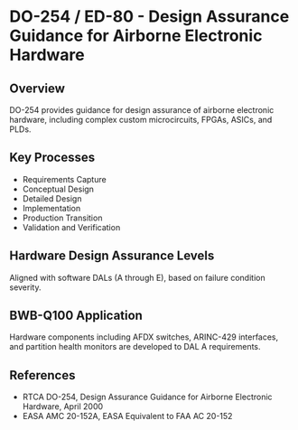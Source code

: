 # DO-254 / ED-80 - Design Assurance Guidance for Airborne Electronic Hardware

## Overview

DO-254 provides guidance for design assurance of airborne electronic hardware, including complex custom microcircuits, FPGAs, ASICs, and PLDs.

## Key Processes

- Requirements Capture
- Conceptual Design
- Detailed Design
- Implementation
- Production Transition
- Validation and Verification

## Hardware Design Assurance Levels

Aligned with software DALs (A through E), based on failure condition severity.

## BWB-Q100 Application

Hardware components including AFDX switches, ARINC-429 interfaces, and partition health monitors are developed to DAL A requirements.

## References

- RTCA DO-254, Design Assurance Guidance for Airborne Electronic Hardware, April 2000
- EASA AMC 20-152A, EASA Equivalent to FAA AC 20-152
